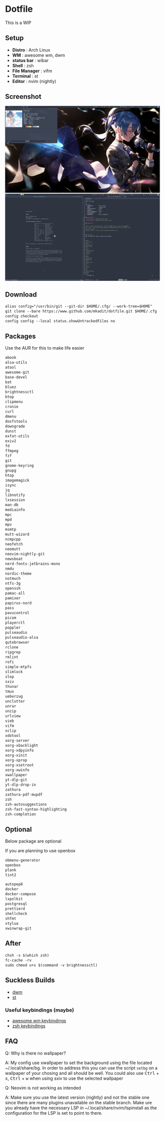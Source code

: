 # Dotfile

This is a WIP

## Setup

- **Distro** : Arch Linux
- **WM** : awesome wm, dwm
- **status bar** : wibar
- **Shell** : zsh
- **File Manager** : vifm
- **Terminal** : st
- **Editor** : nvim (nightly)

## Screenshot

![Screenshot](./assets/normal.png)
![Screenshot2](./assets/nvim_zathura.png)

## Download

```
alias config="/usr/bin/git --git-dir $HOME/.cfg/ --work-tree=$HOME"
git clone --bare https://www.github.com/mkadit/dotfile.git $HOME/.cfg
config checkout
config config --local status.showUntrackedFiles no
```

## Packages

Use the AUR for this to make life easier

```
abook
alsa-utils
atool
awesome-git
base-devel
bat
bluez
brightnessctl
btop
clipmenu
cronie
curl
dmenu
dosfstools
downgrade
dunst
exfat-utils
exiv2
fd
ffmpeg
fzf
git
gnome-keyring
gnupg
htop
imagemagick
isync
jq
libnotify
lxsession
man-db
mediainfo
mpc
mpd
mpv
msmtp
mutt-wizard
ncmpcpp
neofetch
neomutt
neovim-nightly-git
newsboat
nerd-fonts-jetbrains-mono
nmdu
nordic-theme
notmuch
ntfs-3g
openssh
pamac-all
pamixer
papirus-nord
pass
pavucontrol
picom
playerctl
poppler
pulseaudio
pulseaudio-alsa
qutebrowser
rclone
ripgrep
rmlint
rofi
simple-mtpfs
slimlock
slop
sxiv
thunar
tmux
ueberzug
unclutter
unrar
unzip
urlview
vieb
vifm
xclip
xdotool
xorg-server
xorg-xbacklight
xorg-xdpyinfo
xorg-xinit
xorg-xprop
xorg-xsetroot
xorg-xwinfo
xwallpaper
yt-dlp-git
yt-dlp-drop-in
zathura
zathura-pdf-mupdf
zsh
zsh-autosuggestions
zsh-fast-syntax-highlighting
zsh-completion
```

## Optional

Below package are optional

If you are planning to use openbox
```
obmenu-generator
openbox
plank
tint2
```

```
autopep8
docker
docker-compose
lxpolkit
postgresql
prettierd
shellcheck
shfmt
stylua
xwinwrap-git
```

## After

```
chsh -s $(which zsh)
fc-cache -rv
sudo chmod u+s $(command -v brightnessctl)
```

## Suckless Builds

- [dwm](https://github.com/mkadit/dwm)
- [st](https://github.com/mkadit/st)

### Useful keybindings (maybe)

- [awesome wm keybindings](.config/awesome/utils/keybind.lua)
- [zsh keybindings](.config/zsh/key-bindings.zsh)

## FAQ

Q: Why is there no wallpaper?

A: My config use xwallpaper to set the background using the file located ~/.local/share/bg. In order to address
this you can use the script `setbg` on a wallpaper of your chosing and all should be well. You could also use
<kbd>Ctrl</kbd> + <kbd>x</kbd>, <kbd>Ctrl</kbd> + <kbd>w</kbd> when using sxiv to use the selected wallpaper

Q: Neovim is not working as intended

A: Make sure you use the latest version (nightly) and not the stable one since there are many plugins unavailable on the stable branch. Make ure you already have the necessary LSP in ~/.local/share/nvim/lspinstall as the
configuration for the LSP is set to point to there.
